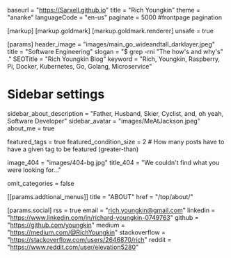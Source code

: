 baseurl = "https://Sarxell.github.io"
title = "Rich Youngkin"
theme = "ananke"
languageCode = "en-us"
paginate = 5000 #frontpage pagination

[markup]
  [markup.goldmark]
    [markup.goldmark.renderer]
      unsafe = true

[params]
  header_image = "images/main_go_wideandtall_darklayer.jpeg"
  title = "Software Engineering"
  slogan = "$ grep -rni \"The how's and why's\" ."
  SEOTitle = "Rich Youngkin Blog"
  keyword = "Rich, Youngkin, Raspberry, Pi, Docker, Kubernetes, Go, Golang, Microservice"
 
  # Sidebar settings
  sidebar_about_description = "Father, Husband, Skier, Cyclist, and, oh yeah, Software Developer"
  sidebar_avatar = "images/MeAtJackson.jpeg"
  about_me = true

  featured_tags = true 
  featured_condition_size = 2 # How many posts have to have a given tag to be featured (greater-than)

  image_404 = "images/404-bg.jpg"
  title_404 = "We couldn't find what you were looking for..."

  omit_categories = false

  [[params.addtional_menus]]
  title =  "ABOUT"
  href =  "/top/about/"

  [params.social]
  rss            = true
  email          = "rich.youngkin@gmail.com"
  linkedin       = "https://www.linkedin.com/in/richard-youngkin-0749763"
  github         = "https://github.com/youngkin"
  medium         = "https://medium.com/@RichYoungkin"
  stackoverflow  = "https://stackoverflow.com/users/2646870/rich"
  reddit         = "https://www.reddit.com/user/elevation5280"
